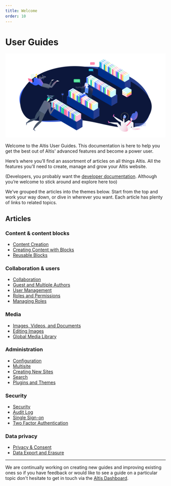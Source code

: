 ```yaml
---
title: Welcome
order: 10
---
```


# User Guides

![User guide banner](./assets/banner-welcome.png)

Welcome to the Altis User Guides. This documentation is here to help you get the best out of Altis' advanced features and become a
power user.

Here’s where you’ll find an assortment of articles on all things Altis. All the features you’ll need to create, manage and grow your
Altis website.

(Developers, you probably want the [developer documentation](https://docs.altis-dxp.com/). Although you’re welcome to stick
around and explore here too)

We’ve grouped the articles into the themes below. Start from the top and work your way down, or dive in wherever you want. Each
article has plenty of links to related topics.

## Articles

### Content & content blocks

- [Content Creation](content-and-content-blocks/README.md)
- [Creating Content with Blocks](content-and-content-blocks/creating-content-with-blocks.md)
- [Reusable Blocks](content-and-content-blocks/reusable-blocks.md)

### Collaboration & users

- [Collaboration](collaboration-and-users/README.md)
- [Guest and Multiple Authors](collaboration-and-users/guest-and-multiple-authors.md)
- [User Management](collaboration-and-users/user-management.md)
- [Roles and Permissions](collaboration-and-users/roles-and-permissions.md)
- [Managing Roles](collaboration-and-users/managing-roles.md)

### Media

- [Images, Videos, and Documents](media/README.md)
- [Editing Images](media/editing-images.md)
- [Global Media Library](media/global-media-library.md)

### Administration

- [Configuration](administration/README.md)
- [Multisite](administration/multisite.md)
- [Creating New Sites](administration/creating-new-sites.md)
- [Search](administration/search.md)
- [Plugins and Themes](administration/plugins-and-themes.md)

### Security

- [Security](security/README.md)
- [Audit Log](security/audit-log.md)
- [Single Sign-on](security/single-sign-on.md)
- [Two Factor Authentication](security/two-factor-authentication.md)

### Data privacy

- [Privacy & Consent](data-privacy/README.md)
- [Data Export and Erasure](data-privacy/data-export-and-erasure.md)

---
We are continually working on creating new guides and improving existing ones so if you have feedback or would like to see a guide
on a particular topic don't hesitate to get in touch via the [Altis Dashboard](support://new).

<!-- markdownlint-disable-file MD025 -->
